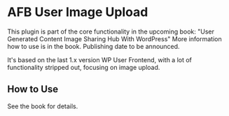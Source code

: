 AFB User Image Upload
=====================

This plugin is part of the core functionality in the upcoming book: "User Generated Content Image Sharing Hub With WordPress"
More information how to use is in the book. Publishing date to be announced.

It's based on the last 1.x version WP User Frontend, with a lot of functionality stripped out, focusing on image upload.

## How to Use
See the book for details.
